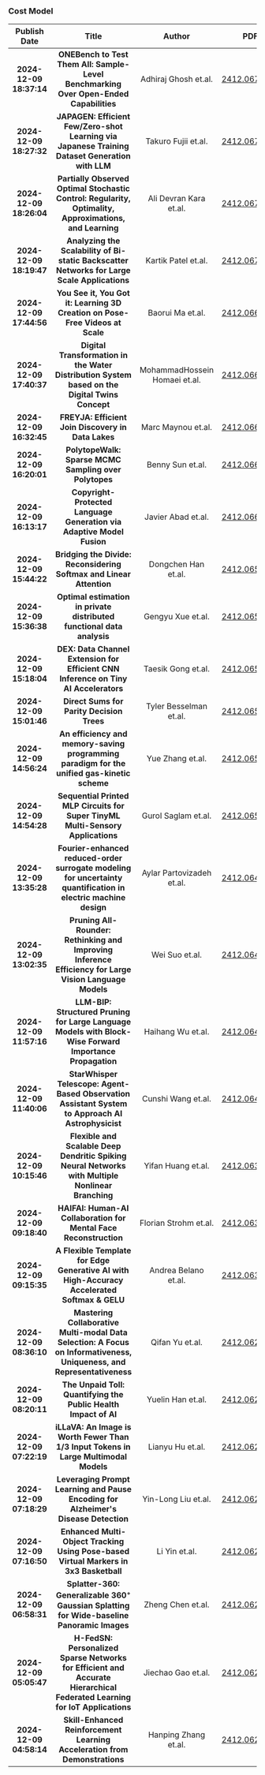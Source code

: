 
### Cost Model
|Publish Date|Title|Author|PDF|Code|
| :---: | :---: | :---: | :---: | :---: |
|**2024-12-09 18:37:14**|**ONEBench to Test Them All: Sample-Level Benchmarking Over Open-Ended   Capabilities**|Adhiraj Ghosh et.al.|[2412.06745v1](http://arxiv.org/abs/2412.06745v1)|null|
|**2024-12-09 18:27:32**|**JAPAGEN: Efficient Few/Zero-shot Learning via Japanese Training Dataset   Generation with LLM**|Takuro Fujii et.al.|[2412.06738v1](http://arxiv.org/abs/2412.06738v1)|null|
|**2024-12-09 18:26:04**|**Partially Observed Optimal Stochastic Control: Regularity, Optimality,   Approximations, and Learning**|Ali Devran Kara et.al.|[2412.06735v1](http://arxiv.org/abs/2412.06735v1)|null|
|**2024-12-09 18:19:47**|**Analyzing the Scalability of Bi-static Backscatter Networks for Large   Scale Applications**|Kartik Patel et.al.|[2412.06732v1](http://arxiv.org/abs/2412.06732v1)|null|
|**2024-12-09 17:44:56**|**You See it, You Got it: Learning 3D Creation on Pose-Free Videos at   Scale**|Baorui Ma et.al.|[2412.06699v1](http://arxiv.org/abs/2412.06699v1)|null|
|**2024-12-09 17:40:37**|**Digital Transformation in the Water Distribution System based on the   Digital Twins Concept**|MohammadHossein Homaei et.al.|[2412.06694v1](http://arxiv.org/abs/2412.06694v1)|null|
|**2024-12-09 16:32:45**|**FREYJA: Efficient Join Discovery in Data Lakes**|Marc Maynou et.al.|[2412.06637v1](http://arxiv.org/abs/2412.06637v1)|null|
|**2024-12-09 16:20:01**|**PolytopeWalk: Sparse MCMC Sampling over Polytopes**|Benny Sun et.al.|[2412.06629v1](http://arxiv.org/abs/2412.06629v1)|[link](https://github.com/ethz-randomwalk/polytopewalk)|
|**2024-12-09 16:13:17**|**Copyright-Protected Language Generation via Adaptive Model Fusion**|Javier Abad et.al.|[2412.06619v1](http://arxiv.org/abs/2412.06619v1)|null|
|**2024-12-09 15:44:22**|**Bridging the Divide: Reconsidering Softmax and Linear Attention**|Dongchen Han et.al.|[2412.06590v1](http://arxiv.org/abs/2412.06590v1)|[link](https://github.com/leaplabthu/inline)|
|**2024-12-09 15:36:38**|**Optimal estimation in private distributed functional data analysis**|Gengyu Xue et.al.|[2412.06582v1](http://arxiv.org/abs/2412.06582v1)|null|
|**2024-12-09 15:18:04**|**DEX: Data Channel Extension for Efficient CNN Inference on Tiny AI   Accelerators**|Taesik Gong et.al.|[2412.06566v1](http://arxiv.org/abs/2412.06566v1)|[link](https://github.com/nokia-bell-labs/data-channel-extension)|
|**2024-12-09 15:01:46**|**Direct Sums for Parity Decision Trees**|Tyler Besselman et.al.|[2412.06552v1](http://arxiv.org/abs/2412.06552v1)|null|
|**2024-12-09 14:56:24**|**An efficiency and memory-saving programming paradigm for the unified   gas-kinetic scheme**|Yue Zhang et.al.|[2412.06546v1](http://arxiv.org/abs/2412.06546v1)|null|
|**2024-12-09 14:54:28**|**Sequential Printed MLP Circuits for Super TinyML Multi-Sensory   Applications**|Gurol Saglam et.al.|[2412.06542v1](http://arxiv.org/abs/2412.06542v1)|null|
|**2024-12-09 13:35:28**|**Fourier-enhanced reduced-order surrogate modeling for uncertainty   quantification in electric machine design**|Aylar Partovizadeh et.al.|[2412.06485v1](http://arxiv.org/abs/2412.06485v1)|null|
|**2024-12-09 13:02:35**|**Pruning All-Rounder: Rethinking and Improving Inference Efficiency for   Large Vision Language Models**|Wei Suo et.al.|[2412.06458v1](http://arxiv.org/abs/2412.06458v1)|null|
|**2024-12-09 11:57:16**|**LLM-BIP: Structured Pruning for Large Language Models with Block-Wise   Forward Importance Propagation**|Haihang Wu et.al.|[2412.06419v1](http://arxiv.org/abs/2412.06419v1)|null|
|**2024-12-09 11:40:06**|**StarWhisper Telescope: Agent-Based Observation Assistant System to   Approach AI Astrophysicist**|Cunshi Wang et.al.|[2412.06412v1](http://arxiv.org/abs/2412.06412v1)|null|
|**2024-12-09 10:15:46**|**Flexible and Scalable Deep Dendritic Spiking Neural Networks with   Multiple Nonlinear Branching**|Yifan Huang et.al.|[2412.06355v1](http://arxiv.org/abs/2412.06355v1)|null|
|**2024-12-09 09:18:40**|**HAIFAI: Human-AI Collaboration for Mental Face Reconstruction**|Florian Strohm et.al.|[2412.06323v1](http://arxiv.org/abs/2412.06323v1)|null|
|**2024-12-09 09:15:35**|**A Flexible Template for Edge Generative AI with High-Accuracy   Accelerated Softmax & GELU**|Andrea Belano et.al.|[2412.06321v1](http://arxiv.org/abs/2412.06321v1)|null|
|**2024-12-09 08:36:10**|**Mastering Collaborative Multi-modal Data Selection: A Focus on   Informativeness, Uniqueness, and Representativeness**|Qifan Yu et.al.|[2412.06293v1](http://arxiv.org/abs/2412.06293v1)|null|
|**2024-12-09 08:20:11**|**The Unpaid Toll: Quantifying the Public Health Impact of AI**|Yuelin Han et.al.|[2412.06288v1](http://arxiv.org/abs/2412.06288v1)|null|
|**2024-12-09 07:22:19**|**iLLaVA: An Image is Worth Fewer Than 1/3 Input Tokens in Large   Multimodal Models**|Lianyu Hu et.al.|[2412.06263v1](http://arxiv.org/abs/2412.06263v1)|[link](https://github.com/hulianyuyy/illava)|
|**2024-12-09 07:18:29**|**Leveraging Prompt Learning and Pause Encoding for Alzheimer's Disease   Detection**|Yin-Long Liu et.al.|[2412.06259v1](http://arxiv.org/abs/2412.06259v1)|null|
|**2024-12-09 07:16:50**|**Enhanced Multi-Object Tracking Using Pose-based Virtual Markers in 3x3   Basketball**|Li Yin et.al.|[2412.06258v1](http://arxiv.org/abs/2412.06258v1)|null|
|**2024-12-09 06:58:31**|**Splatter-360: Generalizable 360$^{\circ}$ Gaussian Splatting for   Wide-baseline Panoramic Images**|Zheng Chen et.al.|[2412.06250v1](http://arxiv.org/abs/2412.06250v1)|[link](https://github.com/thucz/splatter360)|
|**2024-12-09 05:05:47**|**H-FedSN: Personalized Sparse Networks for Efficient and Accurate   Hierarchical Federated Learning for IoT Applications**|Jiechao Gao et.al.|[2412.06210v1](http://arxiv.org/abs/2412.06210v1)|null|
|**2024-12-09 04:58:14**|**Skill-Enhanced Reinforcement Learning Acceleration from Demonstrations**|Hanping Zhang et.al.|[2412.06207v1](http://arxiv.org/abs/2412.06207v1)|null|

